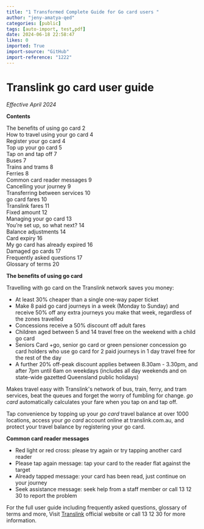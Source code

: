 ```yaml
---
title: "1 Transformed Complete Guide for Go card users "
author: "jeny-amatya-qed"
categories: [public]
tags: [auto-import, test,pdf]
date: 2024-06-18 22:58:47
likes: 0
imported: True 
import-source: "GitHub"
import-reference: "1222"
---
```


# Translink go card user guide
 
*Effective April 2024*
 
**Contents**
 
The benefits of using go card 2  
 How to travel using your go card 4  
 Register your go card 4  
 Top up your go card 5  
 Tap on and tap off 7  
 Buses 7  
 Trains and trams 8  
 Ferries 8  
 Common card reader messages  9  
 Cancelling your journey 9  
 Transferring between services 10  
 go card fares 10  
 Translink fares 11  
 Fixed amount 12  
 Managing your go card 13  
 You’re set up, so what next? 14  
 Balance adjustments 14  
 Card expiry 16  
 My go card has already expired 16  
 Damaged go cards 17  
 Frequently asked questions 17  
 Glossary of terms 20
 
**The benefits of using go card**
 
Travelling with go card on the Translink network saves you money:
 
- At least 30% cheaper than a single one-way paper ticket
- Make 8 paid go card journeys in a week (Monday to Sunday) and receive 50% off any extra journeys you make that week, regardless of the zones travelled
- Concessions receive a 50% discount off adult fares
- Children aged between 5 and 14 travel free on the weekend with a child go card
- Seniors Card +go, senior go card or green pensioner concession go card holders who use go card for 2 paid journeys in 1 day travel free for the rest of the day
- A further 20% off-peak discount applies between 8.30am - 3.30pm, and after 7pm until 6am on weekdays (includes all day weekends and on state-wide gazetted Queensland public holidays)

Makes travel easy with Translink's network of bus, train, ferry, and tram services, beat the queues and forget the worry of fumbling for change. *go card* automatically calculates your fare when you tap on and tap off.
 
Tap convenience by topping up your *go card* travel balance at over 1000 locations, access your *go card* account online at translink.com.au, and protect your travel balance by registering your go card.
 
**Common card reader messages**

- Red light or red cross: please try again or try tapping another card reader
- Please tap again message: tap your card to the reader flat against the target
- Already tapped message: your card has been read, just continue on your journey
- Seek assistance message: seek help from a staff member or call 13 12 30 to report the problem

For the full user guide including frequently asked questions, glossary of terms and more, Visit [Translink](https://translink.com.au) official website or call 13 12 30 for more information.